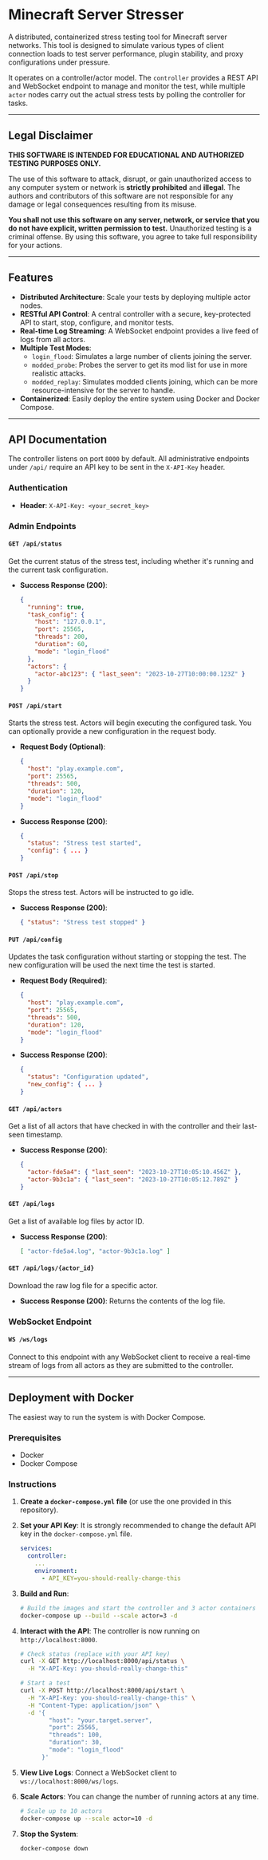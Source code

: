 # Minecraft Server Stresser

A distributed, containerized stress testing tool for Minecraft server networks. This tool is designed to simulate various types of client connection loads to test server performance, plugin stability, and proxy configurations under pressure.

It operates on a controller/actor model. The `controller` provides a REST API and WebSocket endpoint to manage and monitor the test, while multiple `actor` nodes carry out the actual stress tests by polling the controller for tasks.

---

##  Legal Disclaimer

**THIS SOFTWARE IS INTENDED FOR EDUCATIONAL AND AUTHORIZED TESTING PURPOSES ONLY.**

The use of this software to attack, disrupt, or gain unauthorized access to any computer system or network is **strictly prohibited** and **illegal**. The authors and contributors of this software are not responsible for any damage or legal consequences resulting from its misuse.

**You shall not use this software on any server, network, or service that you do not have explicit, written permission to test.** Unauthorized testing is a criminal offense. By using this software, you agree to take full responsibility for your actions.

---

## Features

- **Distributed Architecture**: Scale your tests by deploying multiple actor nodes.
- **RESTful API Control**: A central controller with a secure, key-protected API to start, stop, configure, and monitor tests.
- **Real-time Log Streaming**: A WebSocket endpoint provides a live feed of logs from all actors.
- **Multiple Test Modes**:
    - `login_flood`: Simulates a large number of clients joining the server.
    - `modded_probe`: Probes the server to get its mod list for use in more realistic attacks.
    - `modded_replay`: Simulates modded clients joining, which can be more resource-intensive for the server to handle.
- **Containerized**: Easily deploy the entire system using Docker and Docker Compose.

---

## API Documentation

The controller listens on port `8000` by default. All administrative endpoints under `/api/` require an API key to be sent in the `X-API-Key` header.

### Authentication

-   **Header**: `X-API-Key: <your_secret_key>`

### Admin Endpoints

#### `GET /api/status`
Get the current status of the stress test, including whether it's running and the current task configuration.

-   **Success Response (200)**:
    ```json
    {
      "running": true,
      "task_config": {
        "host": "127.0.0.1",
        "port": 25565,
        "threads": 200,
        "duration": 60,
        "mode": "login_flood"
      },
      "actors": {
        "actor-abc123": { "last_seen": "2023-10-27T10:00:00.123Z" }
      }
    }
    ```

#### `POST /api/start`
Starts the stress test. Actors will begin executing the configured task. You can optionally provide a new configuration in the request body.

-   **Request Body (Optional)**:
    ```json
    {
      "host": "play.example.com",
      "port": 25565,
      "threads": 500,
      "duration": 120,
      "mode": "login_flood"
    }
    ```
-   **Success Response (200)**:
    ```json
    {
      "status": "Stress test started",
      "config": { ... }
    }
    ```

#### `POST /api/stop`
Stops the stress test. Actors will be instructed to go idle.

-   **Success Response (200)**:
    ```json
    { "status": "Stress test stopped" }
    ```

#### `PUT /api/config`
Updates the task configuration without starting or stopping the test. The new configuration will be used the next time the test is started.

-   **Request Body (Required)**:
    ```json
    {
      "host": "play.example.com",
      "port": 25565,
      "threads": 500,
      "duration": 120,
      "mode": "login_flood"
    }
    ```
-   **Success Response (200)**:
    ```json
    {
      "status": "Configuration updated",
      "new_config": { ... }
    }
    ```

#### `GET /api/actors`
Get a list of all actors that have checked in with the controller and their last-seen timestamp.

-   **Success Response (200)**:
    ```json
    {
      "actor-fde5a4": { "last_seen": "2023-10-27T10:05:10.456Z" },
      "actor-9b3c1a": { "last_seen": "2023-10-27T10:05:12.789Z" }
    }
    ```

#### `GET /api/logs`
Get a list of available log files by actor ID.

-   **Success Response (200)**:
    ```json
    [ "actor-fde5a4.log", "actor-9b3c1a.log" ]
    ```

#### `GET /api/logs/{actor_id}`
Download the raw log file for a specific actor.

-   **Success Response (200)**: Returns the contents of the log file.

### WebSocket Endpoint

#### `WS /ws/logs`
Connect to this endpoint with any WebSocket client to receive a real-time stream of logs from all actors as they are submitted to the controller.

---

## Deployment with Docker

The easiest way to run the system is with Docker Compose.

### Prerequisites
- Docker
- Docker Compose

### Instructions

1.  **Create a `docker-compose.yml` file** (or use the one provided in this repository).

2.  **Set your API Key**: It is strongly recommended to change the default API key in the `docker-compose.yml` file.
    ```yaml
    services:
      controller:
        ...
        environment:
          - API_KEY=you-should-really-change-this
    ```

3.  **Build and Run**:
    ```bash
    # Build the images and start the controller and 3 actor containers
    docker-compose up --build --scale actor=3 -d
    ```

4.  **Interact with the API**: The controller is now running on `http://localhost:8000`.
    ```bash
    # Check status (replace with your API key)
    curl -X GET http://localhost:8000/api/status \
      -H "X-API-Key: you-should-really-change-this"

    # Start a test
    curl -X POST http://localhost:8000/api/start \
      -H "X-API-Key: you-should-really-change-this" \
      -H "Content-Type: application/json" \
      -d '{
            "host": "your.target.server",
            "port": 25565,
            "threads": 100,
            "duration": 30,
            "mode": "login_flood"
          }'
    ```

5.  **View Live Logs**: Connect a WebSocket client to `ws://localhost:8000/ws/logs`.

6.  **Scale Actors**: You can change the number of running actors at any time.
    ```bash
    # Scale up to 10 actors
    docker-compose up --scale actor=10 -d
    ```

7.  **Stop the System**:
    ```bash
    docker-compose down
    ```
